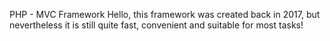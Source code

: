PHP - MVC Framework 
Hello, this framework was created back in 2017, but nevertheless it is still quite fast, convenient and suitable for most tasks!
